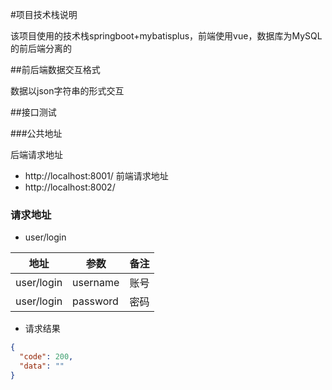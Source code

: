 #项目技术栈说明

该项目使用的技术栈springboot+mybatisplus，前端使用vue，数据库为MySQL的前后端分离的

##前后端数据交互格式

数据以json字符串的形式交互

##接口测试

###公共地址

后端请求地址
* http://localhost:8001/
前端请求地址
* http://localhost:8002/

### 请求地址

* user/login

|地址      |参数 |备注|
|----------|----|---|
|    user/login      | username   |  账号 |
|    user/login      | password   |  密码 |

* 请求结果
```json
{
  "code": 200,
  "data": ""
}
```
